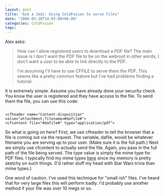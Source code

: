```yaml
---
layout: post
title: "Ask a Jedi: Using ColdFusion to serve files"
date: "2006-03-10T14:03:00+06:00"
categories: ColdFusion 
tags: 
---
```


Alex asks:

<blockquote>
How can I allow registered users to download a PDF file?
The main issue is I don't want the PDF file to be on the webroot 
in other words, I don't want a user to be able to link directly to 
the PDF.

I'm assuming I'll have to use CFFILE to serve them the PDF.
This seems like a pretty common feature but I've had problems finding
a tutorial. 
</blockquote>

It is extremely simple. Assume you have already done your security check. You know the user is registered and they have access to the file. To send them the file, you can use this code:

<code>
&lt;cfheader name="Content-disposition" value="attachment;filename=#dafile#"&gt;	
&lt;cfcontent file="#dafile#" type="application/pdf"&gt;
</code>

So what is going on here? First, we use cfheader to tell the browser that a file is coming out via the request. The variable, dafile, would be whatever filename you are serving up to your user. (Make sure it is the full path.) Next we simply use cfcontent to actually send the file. Again, you pass in the full path of the file being served. The type value is simply the mime type for PDF files. I typically find my mime types <a href="http://www.w3schools.com/media/media_mimeref.asp">here</a> since my memory is pretty sketchy on such things. (I'd rather stuff my head with Star Wars trivia than mime types.)

One word of caution. I've used this technique for "small-ish" files. I've heard that for very large files this will perform badly. I'd probably use another method if your file was over 10 megs or so.